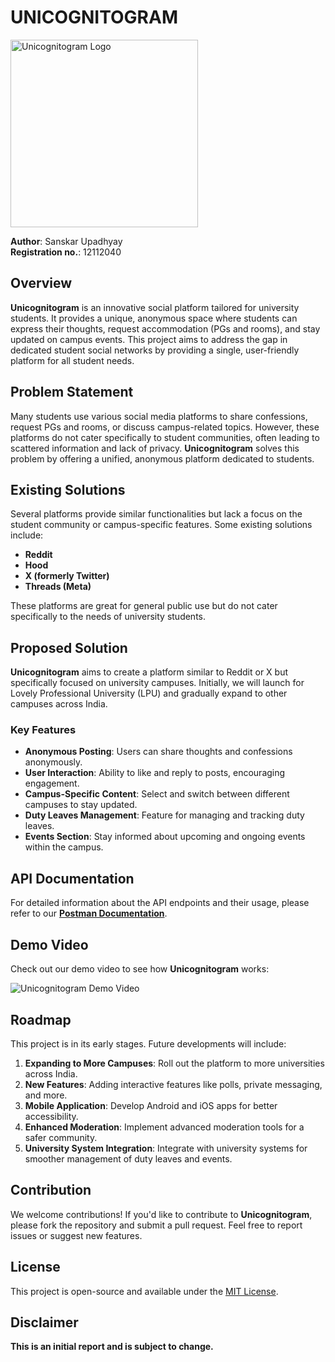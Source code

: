 # **UNICOGNITOGRAM**

<img src="https://github.com/sanskarupa2003/unicognitogram/assets/92289612/de849ab6-2f56-4379-9d4e-df552744f52d" alt="Unicognitogram Logo" width="300"/>


**Author**: Sanskar Upadhyay  
**Registration no.**: 12112040  

## **Overview**

**Unicognitogram** is an innovative social platform tailored for university students. It provides a unique, anonymous space where students can express their thoughts, request accommodation (PGs and rooms), and stay updated on campus events. This project aims to address the gap in dedicated student social networks by providing a single, user-friendly platform for all student needs.

## **Problem Statement**

Many students use various social media platforms to share confessions, request PGs and rooms, or discuss campus-related topics. However, these platforms do not cater specifically to student communities, often leading to scattered information and lack of privacy. **Unicognitogram** solves this problem by offering a unified, anonymous platform dedicated to students.

## **Existing Solutions**

Several platforms provide similar functionalities but lack a focus on the student community or campus-specific features. Some existing solutions include:

- **Reddit**
- **Hood**
- **X (formerly Twitter)**
- **Threads (Meta)**

These platforms are great for general public use but do not cater specifically to the needs of university students.

## **Proposed Solution**

**Unicognitogram** aims to create a platform similar to Reddit or X but specifically focused on university campuses. Initially, we will launch for Lovely Professional University (LPU) and gradually expand to other campuses across India.

### **Key Features**

- **Anonymous Posting**: Users can share thoughts and confessions anonymously.
- **User Interaction**: Ability to like and reply to posts, encouraging engagement.
- **Campus-Specific Content**: Select and switch between different campuses to stay updated.
- **Duty Leaves Management**: Feature for managing and tracking duty leaves.
- **Events Section**: Stay informed about upcoming and ongoing events within the campus.

## **API Documentation**

For detailed information about the API endpoints and their usage, please refer to our **[Postman Documentation](https://documenter.getpostman.com/view/32409802/2s9YsT6UP9)**.

## **Demo Video**

Check out our demo video to see how **Unicognitogram** works:

![Unicognitogram Demo Video](https://github.com/codinggita/unicognitogram/assets/92289612/7a551428-21c6-4c55-9836-50d905f30a48)

## **Roadmap**

This project is in its early stages. Future developments will include:

1. **Expanding to More Campuses**: Roll out the platform to more universities across India.
2. **New Features**: Adding interactive features like polls, private messaging, and more.
3. **Mobile Application**: Develop Android and iOS apps for better accessibility.
4. **Enhanced Moderation**: Implement advanced moderation tools for a safer community.
5. **University System Integration**: Integrate with university systems for smoother management of duty leaves and events.

## **Contribution**

We welcome contributions! If you'd like to contribute to **Unicognitogram**, please fork the repository and submit a pull request. Feel free to report issues or suggest new features.

## **License**

This project is open-source and available under the [MIT License](LICENSE).

## **Disclaimer**

**This is an initial report and is subject to change.**

